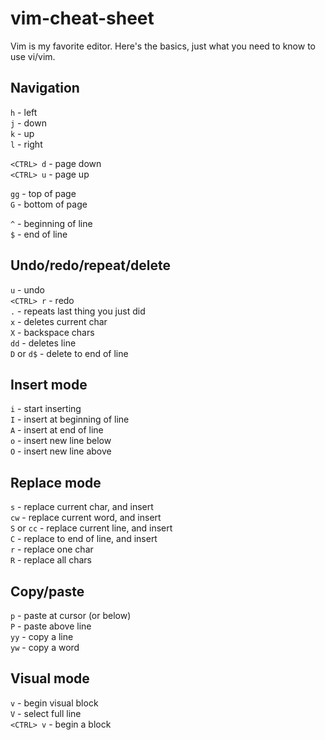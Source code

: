 # vim-cheat-sheet

Vim is my favorite editor. Here's the basics, just what you need to know to use vi/vim.

## Navigation
`h` - left  
`j` - down  
`k` - up  
`l` - right  
 
`<CTRL> d` - page down  
`<CTRL> u` - page up 
 
`gg` - top of page  
`G` - bottom of page 
 
`^` - beginning of line  
`$` - end of line 

## Undo/redo/repeat/delete
`u` - undo  
`<CTRL> r` - redo  
`.` - repeats last thing you just did  
`x` - deletes current char  
`X` - backspace chars  
`dd` - deletes line  
`D` or `d$` - delete to end of line  

## Insert mode
`i` - start inserting  
`I` - insert at beginning of line  
`A` - insert at end of line  
`o` - insert new line below  
`O` - insert new line above  

## Replace mode
`s` - replace current char, and insert  
`cw` - replace current word, and insert  
`S` or `cc` - replace current line, and insert  
`C` - replace to end of line, and insert  
`r` - replace one char  
`R` - replace all chars  

## Copy/paste
`p` - paste at cursor (or below)  
`P` - paste above line  
`yy` - copy a line  
`yw` - copy a word 

## Visual mode
`v` - begin visual block  
`V` - select full line  
`<CTRL> v` - begin a block  
